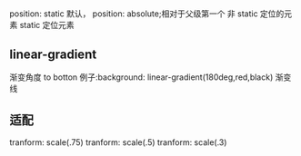 ##
position: static 默认，
position: absolute;相对于父级第一个 非 static 定位的元素
static 定位元素
## linear-gradient
渐变角度 to botton  例子:background: linear-gradient(180deg,red,black)
渐变线
## 适配
tranform: scale(.75)
tranform: scale(.5)
tranform: scale(.3)